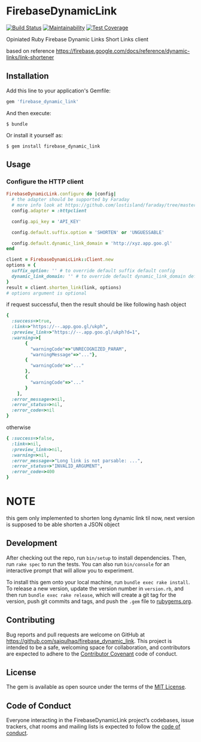 # FirebaseDynamicLink

[![Build Status](https://travis-ci.org/saiqulhaq/firebase_dynamic_link.svg?branch=master)](https://travis-ci.org/saiqulhaq/firebase_dynamic_link)
[![Maintainability](https://api.codeclimate.com/v1/badges/0e2629515335c72ef80d/maintainability)](https://codeclimate.com/github/saiqulhaq/firebase_dynamic_link/maintainability)
[![Test Coverage](https://api.codeclimate.com/v1/badges/0e2629515335c72ef80d/test_coverage)](https://codeclimate.com/github/saiqulhaq/firebase_dynamic_link/test_coverage)

Opiniated Ruby Firebase Dynamic Links Short Links client 

based on reference https://firebase.google.com/docs/reference/dynamic-links/link-shortener

## Installation

Add this line to your application's Gemfile:

```ruby
gem 'firebase_dynamic_link'
```

And then execute:

    $ bundle

Or install it yourself as:

    $ gem install firebase_dynamic_link

## Usage

### Configure the HTTP client

```ruby
FirebaseDynamicLink.configure do |config|
  # the adapter should be supported by Faraday
  # more info look at https://github.com/lostisland/faraday/tree/master/test/adapters
  config.adapter = :httpclient

  config.api_key = 'API_KEY'

  config.default.suffix.option = 'SHORTEN' or 'UNGUESSABLE'

  config.default.dynamic_link_domain = 'http://xyz.app.goo.gl'
end

client = FirebaseDynamicLink::Client.new
options = {
  suffix_option: '' # to override default suffix default config 
  dynamic_link_domain: '' # to override default dynamic_link_domain default config
}
result = client.shorten_link(link, options)
# options argument is optional

```

if request successful, then the result should be like following hash object

```ruby
{ 
  :success=>true, 
  :link=>"https://--.app.goo.gl/ukph", 
  :preview_link=>"https://--.app.goo.gl/ukph?d=1", 
  :warning=>[
       { 
         "warningCode"=>"UNRECOGNIZED_PARAM",
         "warningMessage"=>"..."}, 
       {
         "warningCode"=>"..."
       }, 
       {
         "warningCode"=>"..."
       }
    ], 
  :error_message=>nil, 
  :error_status=>nil, 
  :error_code=>nil
}
```

otherwise

```ruby
{ :success=>false,
  :link=>nil,
  :preview_link=>nil, 
  :warning=>nil,
  :error_message=>"Long link is not parsable: ...",
  :error_status=>"INVALID_ARGUMENT",
  :error_code=>400
}
```

# NOTE

this gem only implemented to shorten long dynamic link til now, next version is supposed to 
be able shorten a JSON object

## Development

After checking out the repo, run `bin/setup` to install dependencies. Then, run `rake spec` to run the tests. You can also run `bin/console` for an interactive prompt that will allow you to experiment.

To install this gem onto your local machine, run `bundle exec rake install`. To release a new version, update the version number in `version.rb`, and then run `bundle exec rake release`, which will create a git tag for the version, push git commits and tags, and push the `.gem` file to [rubygems.org](https://rubygems.org).

## Contributing

Bug reports and pull requests are welcome on GitHub at https://github.com/saiqulhaq/firebase_dynamic_link. This project is intended to be a safe, welcoming space for collaboration, and contributors are expected to adhere to the [Contributor Covenant](http://contributor-covenant.org) code of conduct.

## License

The gem is available as open source under the terms of the [MIT License](https://opensource.org/licenses/MIT).

## Code of Conduct

Everyone interacting in the FirebaseDynamicLink project’s codebases, issue trackers, chat rooms and mailing lists is expected to follow the [code of conduct](https://github.com/saiqulhaq/firebase_dynamic_link/blob/master/CODE_OF_CONDUCT.md).
